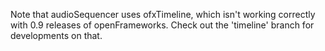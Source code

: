 Note that audioSequencer uses ofxTimeline, which isn't working correctly with 0.9 releases of openFrameworks. Check out the 'timeline' branch for developments on that.
